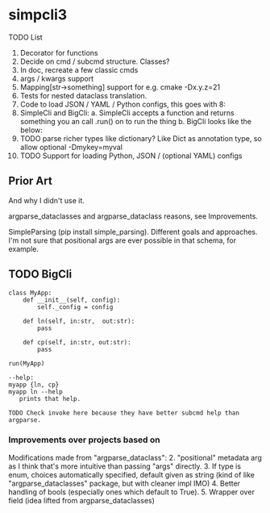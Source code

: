 # simpcli3

TODO List
  1. Decorator for functions
  2. Decide on cmd / subcmd structure. Classes?
  3. In doc, recreate a few classic cmds
  4. args / kwargs support
  5. Mapping[str->something] support for e.g. cmake -Dx.y.z=21
  6. Tests for nested dataclass translation.
  7. Code to load JSON / YAML / Python configs, this goes with 8:
  8. SimpleCli and BigCli:
    a. SimpleCli accepts a function and returns something you an call .run() on to run the thing
    b. BigCli looks like the below:
  4. TODO parse richer types like dictionary? Like Dict as annotation type, so allow optional -Dmykey=myval
  5. TODO Support for loading Python, JSON / (optional YAML) configs

## Prior Art
And why I didn't use it.

argparse_dataclasses and argparse_dataclass reasons, see Improvements.

SimpleParsing (pip install simple_parsing). Different goals and approaches.
I'm not sure that positional args are ever possible in that schema, for example.



## TODO BigCli
```
class MyApp:
    def __init__(self, config):
        self._config = config

    def ln(self, in:str,  out:str):
        pass
    
    def cp(self, in:str, out:str):
        pass

run(MyApp)

--help:
myapp {ln, cp}
myapp ln --help
   prints that help.

TODO Check invoke here because they have better subcmd help than argparse.
```


### Improvements over projects based on
Modifications made from "argparse_dataclass":
  2. "positional" metadata arg as I think that's more intuitive than passing "args" directly.
  3. If type is enum, choices automatically specified, default given as string
     (kind of like "argparse_dataclasses" package, but with cleaner impl IMO)
  4. Better handling of bools (especially ones which default to True).
  5. Wrapper over field (idea lifted from argparse_dataclasses)
